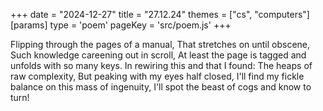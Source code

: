 +++
date = "2024-12-27"
title = "27.12.24"
themes = ["cs", "computers"]
[params]
  type = 'poem'
  pageKey = 'src/poem.js'
+++

Flipping through the pages of a manual,
That stretches on until obscene,
Such knowledge careening out in scroll,
At least the page is tagged and unfolds with so many keys.
In rewiring this and that I found:
The heaps of raw complexity,
But peaking with my eyes half closed,
I'll find my fickle balance on this mass of ingenuity,
I'll spot the beast of cogs and know to turn!
